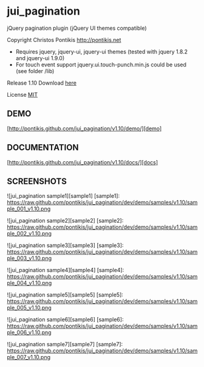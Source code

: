 jui_pagination
==============

jQuery pagination plugin (jQuery UI themes compatible)

Copyright Christos Pontikis http://pontikis.net

* Requires jquery, jquery-ui, jquery-ui themes (tested with jquery 1.8.2 and jquery-ui 1.9.0)
* For touch event support jquery.ui.touch-punch.min.js could be used (see folder /lib)

Release 1.10 Download [here]

License [MIT][mit]

[mit]: https://raw.github.com/pontikis/jui_pagination/master/MIT_LICENSE
[here]: https://github.com/pontikis/jui_pagination/zipball/v1.1.0


DEMO
----

[http://pontikis.github.com/jui_pagination/v1.10/demo/][demo]

[demo]:http://pontikis.github.com/jui_pagination/v1.10/demo/

DOCUMENTATION
-------------

[http://pontikis.github.com/jui_pagination/v1.10/docs/][docs]

[docs]:http://pontikis.github.com/jui_pagination/v1.10/docs/

SCREENSHOTS
-----------

![jui_pagination sample1][sample1]
[sample1]: https://raw.github.com/pontikis/jui_pagination/dev/demo/samples/v1.10/sample_001_v1.10.png

![jui_pagination sample2][sample2]
[sample2]: https://raw.github.com/pontikis/jui_pagination/dev/demo/samples/v1.10/sample_002_v1.10.png

![jui_pagination sample3][sample3]
[sample3]: https://raw.github.com/pontikis/jui_pagination/dev/demo/samples/v1.10/sample_003_v1.10.png

![jui_pagination sample4][sample4]
[sample4]: https://raw.github.com/pontikis/jui_pagination/dev/demo/samples/v1.10/sample_004_v1.10.png

![jui_pagination sample5][sample5]
[sample5]: https://raw.github.com/pontikis/jui_pagination/dev/demo/samples/v1.10/sample_005_v1.10.png

![jui_pagination sample6][sample6]
[sample6]: https://raw.github.com/pontikis/jui_pagination/dev/demo/samples/v1.10/sample_006_v1.10.png

![jui_pagination sample7][sample7]
[sample7]: https://raw.github.com/pontikis/jui_pagination/dev/demo/samples/v1.10/sample_007_v1.10.png